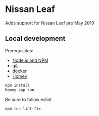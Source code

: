 # Nissan Leaf

Adds support for Nissan Leaf pre May 2019

## Local development

Prerequisites:
- [Node.js and NPM](https://nodejs.org/en/download)
- [git](https://git-scm.com/book/en/v2/Getting-Started-Installing-Git)
- [docker](https://docs.docker.com/engine/install/)
- [Homey](https://apps.developer.homey.app/the-basics/getting-started)

```sh
npm install
homey app run
```

Be sure to follow eslint
```sh
npm run lint-fix
```
